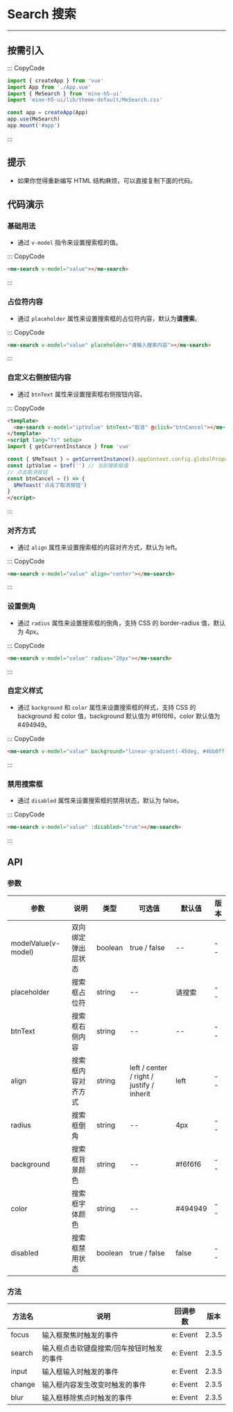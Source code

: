# Search 搜索

---

## 按需引入

::: CopyCode

```JavaScript
import { createApp } from 'vue'
import App from './App.vue'
import { MeSearch } from 'mine-h5-ui'
import 'mine-h5-ui/lib/theme-default/MeSearch.css'

const app = createApp(App)
app.use(MeSearch)
app.mount('#app')
```

:::

## 提示

- 如果你觉得重新编写 HTML 结构麻烦，可以直接复制下面的代码。

## 代码演示

### 基础用法

- 通过 `v-model` 指令来设置搜索框的值。

::: CopyCode

```HTML
<me-search v-model="value"></me-search>
```

:::

### 占位符内容

- 通过 `placeholder` 属性来设置搜索框的占位符内容，默认为**请搜索**。

::: CopyCode

```HTML
<me-search v-model="value" placeholder="请输入搜索内容"></me-search>
```

:::

### 自定义右侧按钮内容

- 通过 `btnText` 属性来设置搜索框右侧按钮内容。

::: CopyCode

```HTML
<template>
  <me-search v-model="iptValue" btnText="取消" @click="btnCancel"></me-search>
</template>
<script lang="ts" setup>
import { getCurrentInstance } from 'vue'

const { $MeToast } = getCurrentInstance().appContext.config.globalProperties
const iptValue = $ref('') // 当前搜索框值
// 点击取消按钮
const btnCancel = () => {
  $MeToast('点击了取消按钮')
}
</script>
```

:::

### 对齐方式

- 通过 `align` 属性来设置搜索框的内容对齐方式，默认为 left。

::: CopyCode

```HTML
<me-search v-model="value" align="center"></me-search>
```

:::

### 设置倒角

- 通过 `radius` 属性来设置搜索框的倒角，支持 CSS 的 border-radius 值，默认为 4px。

::: CopyCode

```HTML
<me-search v-model="value" radius="20px"></me-search>
```

:::

### 自定义样式

- 通过 `background` 和 `color` 属性来设置搜索框的样式，支持 CSS 的 background 和 color 值，background 默认值为 #f6f6f6，color 默认值为 #494949。

::: CopyCode

```HTML
<me-search v-model="value" background="linear-gradient(-45deg, #4bb0ff, #6149f6)" color="#fff"></me-search>
```

:::

### 禁用搜索框

- 通过 `disabled` 属性来设置搜索框的禁用状态，默认为 false。

::: CopyCode

```HTML
<me-search v-model="value" :disabled="true"></me-search>
```

:::

## API

### 参数

| 参数                | 说明               | 类型    | 可选值                                    | 默认值  | 版本 |
| ------------------- | ------------------ | ------- | ----------------------------------------- | ------- | ---- |
| modelValue(v-model) | 双向绑定弹出层状态 | boolean | true / false                              | --      | --   |
| placeholder         | 搜索框占位符       | string  | --                                        | 请搜索  | --   |
| btnText             | 搜索框右侧内容     | string  | --                                        | --      | --   |
| align               | 搜索框内容对齐方式 | string  | left / center / right / justify / inherit | left    | --   |
| radius              | 搜索框倒角         | string  | --                                        | 4px     | --   |
| background          | 搜索框背景颜色     | string  | --                                        | #f6f6f6 | --   |
| color               | 搜索框字体颜色     | string  | --                                        | #494949 | --   |
| disabled            | 搜索框禁用状态     | boolean | true / false                              | false   | --   |

### 方法

| 方法名 | 说明                                      | 回调参数 | 版本  |
| ------ | ----------------------------------------- | -------- | ----- |
| focus  | 输入框聚焦时触发的事件                    | e: Event | 2.3.5 |
| search | 输入框点击软键盘搜索/回车按钮时触发的事件 | e: Event | 2.3.5 |
| input  | 输入框输入时触发的事件                    | e: Event | 2.3.5 |
| change | 输入框内容发生改变时触发的事件            | e: Event | 2.3.5 |
| blur   | 输入框移除焦点时触发的事件                | e: Event | 2.3.5 |

